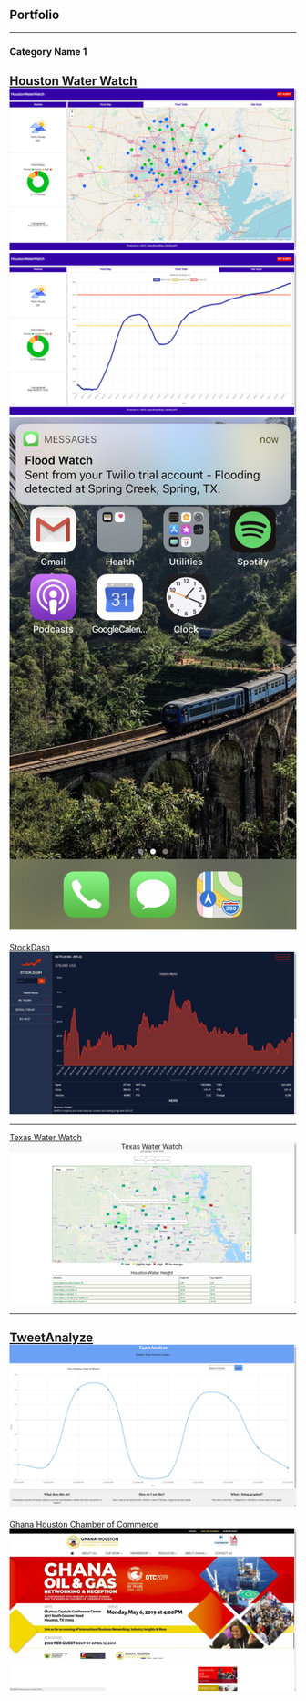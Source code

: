 ## Portfolio

---

### Category Name 1 

[Houston Water Watch](http://www.houstonwaterwatch.com/)
<img src="images/houstonwaterwatch1.png?raw=true"/>
<img src="images/houstonwaterwatch2.png?raw=true"/>
<img src="images/houstonwaterwatch3.jpg?raw=true"/>
---
[StockDash](http://www.stockdash.live/)
<img src="images/stockdash.png"/>

---
[Texas Water Watch](http://www.texaswaterwatch.com/)
<img src="images/texaswaterwatch.png?raw=true"/>

---
[TweetAnalyze](http://www.http://sleepy-ravine-85439.herokuapp.com/)
<img src="images/tweetanalyze.png?raw=true"/>
---
[Ghana Houston Chamber of Commerce](http:/http://www.ghanahoustonchamber.org/)
<img src="images/ghcc.png?raw=true"/>

